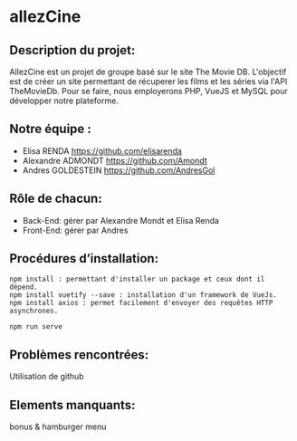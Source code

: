 # allezCine 

## Description du projet: 

AllezCine est un projet de groupe basé sur le site The Movie DB. L'objectif est de créer un site permettant de récuperer les films et les séries via l'API TheMovieDb. Pour se faire, nous employerons PHP, VueJS et MySQL pour développer notre plateforme.

## Notre équipe : 
* Elisa RENDA https://github.com/elisarenda
* Alexandre ADMONDT https://github.com/Amondt
* Andres GOLDESTEIN https://github.com/AndresGol

## Rôle de chacun: 
* Back-End: gérer par Alexandre Mondt et Elisa Renda
* Front-End: gérer par Andres

## Procédures d’installation:
````
npm install : permettant d'installer un package et ceux dont il dépend.
npm install vuetify --save : installation d'un framework de VueJs.
npm install axios : permet facilement d'envoyer des requêtes HTTP asynchrones.

npm run serve

````

## Problèmes rencontrées: 
Utilisation de github 

## Elements manquants:
bonus & hamburger menu

